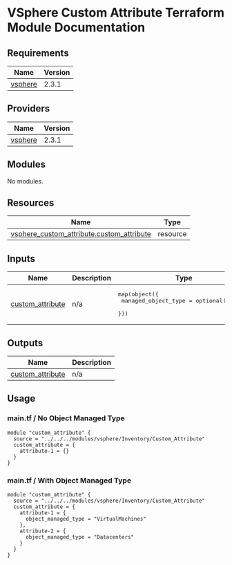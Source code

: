# VSphere Custom Attribute Terraform Module Documentation

## Requirements

| Name | Version |
|------|---------|
| <a name="requirement_vsphere"></a> [vsphere](#requirement\_vsphere) | 2.3.1 |

## Providers

| Name | Version |
|------|---------|
| <a name="provider_vsphere"></a> [vsphere](#provider\_vsphere) | 2.3.1 |

## Modules

No modules.

## Resources

| Name | Type |
|------|------|
| [vsphere_custom_attribute.custom_attribute](https://registry.terraform.io/providers/hashicorp/vsphere/2.3.1/docs/resources/custom_attribute) | resource |

## Inputs

| Name | Description | Type | Default | Required |
|------|-------------|------|---------|:--------:|
| <a name="input_custom_attribute"></a> [custom\_attribute](#input\_custom\_attribute) | n/a | <pre>map(object({<br>    managed_object_type = optional(string)<br>  }))</pre> | n/a | yes |

## Outputs

| Name | Description |
|------|-------------|
| <a name="output_custom_attribute"></a> [custom\_attribute](#output\_custom\_attribute) | n/a |

## Usage
### main.tf / No Object Managed Type
```hcl
module "custom_attribute" {
  source = "../../../modules/vsphere/Inventory/Custom_Attribute"
  custom_attribute = {
    attribute-1 = {}
  }
}
```

### main.tf / With Object Managed Type
```hcl
module "custom_attribute" {
  source = "../../../modules/vsphere/Inventory/Custom_Attribute"
  custom_attribute = {
    attribute-1 = {
      object_managed_type = "VirtualMachines"
    },
    attribute-2 = {
      object_managed_type = "Datacenters"
    }
  }
}
```